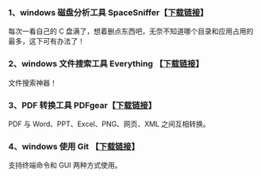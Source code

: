 ### **1、windows 磁盘分析工具 SpaceSniffer【[下载链接](https://www.fosshub.com/SpaceSniffer.html)】**
每次一看自己的 C 盘满了，想着删点东西吧，无奈不知道哪个目录和应用占用的最多，这下可有办法了！

### **2、windows 文件搜索工具 Everything 【[下载链接](https://www.voidtools.com/zh-cn/downloads)】**
文件搜索神器！

### **3、PDF 转换工具 PDFgear【[下载链接](https://www.pdfgear.com/zh/)】**
PDF 与 Word、PPT、Excel、PNG、网页、XML 之间互相转换。

### **4、windows 使用 Git 【[下载链接](https://git-scm.com/)】**
支持终端命令和 GUI 两种方式使用。